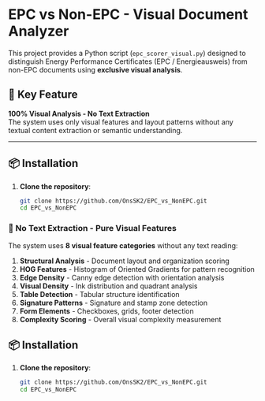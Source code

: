 # EPC vs Non-EPC - Visual Document Analyzer

This project provides a Python script (`epc_scorer_visual.py`) designed to distinguish Energy Performance Certificates (EPC / Energieausweis) from non-EPC documents using **exclusive visual analysis**.

## 🎯 Key Feature

**100% Visual Analysis - No Text Extraction**  
The system uses only visual features and layout patterns without any textual content extraction or semantic understanding.

---

## 📦 Installation

1. **Clone the repository**:
   ```bash
   git clone https://github.com/OnsSK2/EPC_vs_NonEPC.git
   cd EPC_vs_NonEPC 


### 🚫 No Text Extraction - Pure Visual Features
The system uses **8 visual feature categories** without any text reading:

1. **Structural Analysis** - Document layout and organization scoring
2. **HOG Features** - Histogram of Oriented Gradients for pattern recognition  
3. **Edge Density** - Canny edge detection with orientation analysis
4. **Visual Density** - Ink distribution and quadrant analysis
5. **Table Detection** - Tabular structure identification
6. **Signature Patterns** - Signature and stamp zone detection
7. **Form Elements** - Checkboxes, grids, footer detection
8. **Complexity Scoring** - Overall visual complexity measurement


## 📦 Installation

1. **Clone the repository**:
   ```bash
   git clone https://github.com/OnsSK2/EPC_vs_NonEPC.git
   cd EPC_vs_NonEPC
